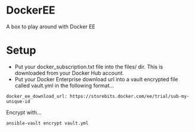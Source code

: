 # DockerEE
A box to play around with Docker EE

# Setup

* Put your docker_subscription.txt file into the files/ dir. This is downloaded from your Docker Hub account.
* Put your Docker Enterprise download url into a vault encrypted file called vault.yml in the following format...

```
docker_ee_download_url: https://storebits.docker.com/ee/trial/sub-my-unique-id
```

Encrypt with...

```
ansible-vault encrypt vault.yml
```
